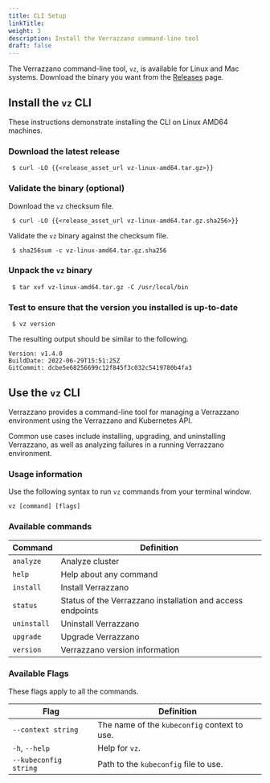 ```yaml
---
title: CLI Setup
linkTitle:
weight: 3
description: Install the Verrazzano command-line tool
draft: false
---
```


The Verrazzano command-line tool, `vz`, is available for Linux and Mac systems.
Download the binary you want from the [Releases](https://github.com/verrazzano/verrazzano/releases/) page.

## Install the `vz` CLI

These instructions demonstrate installing the CLI on Linux AMD64 machines.

### Download the latest release
  ```shell
   $ curl -LO {{<release_asset_url vz-linux-amd64.tar.gz>}}
  ```

### Validate the binary (optional)
Download the `vz` checksum file.
  ```shell
   $ curl -LO {{<release_asset_url vz-linux-amd64.tar.gz.sha256>}}
  ```
Validate the `vz` binary against the checksum file.
  ```shell
   $ sha256sum -c vz-linux-amd64.tar.gz.sha256
  ```

### Unpack the `vz` binary
  ```shell
   $ tar xvf vz-linux-amd64.tar.gz -C /usr/local/bin
  ```

### Test to ensure that the version you installed is up-to-date
  ```shell
   $ vz version
  ```

The resulting output should be similar to the following.

```shell
Version: v1.4.0
BuildDate: 2022-06-29T15:51:25Z
GitCommit: dcbe5e68256699c12f845f3c032c5419780b4fa3
```

## Use the `vz` CLI

Verrazzano provides a command-line tool for managing a Verrazzano environment using the Verrazzano and Kubernetes API.

Common use cases include installing, upgrading, and uninstalling Verrazzano,
as well as analyzing failures in a running Verrazzano environment.

### Usage information

Use the following syntax to run `vz` commands from your terminal window.
```shell
vz [command] [flags]
```

### Available commands

| Command     | Definition                                                 |
|-------------|------------------------------------------------------------|
| `analyze`   | Analyze cluster                                            |
| `help`      | Help about any command                                     |
| `install`   | Install Verrazzano                                         |
| `status`    | Status of the Verrazzano installation and access endpoints |
| `uninstall` | Uninstall Verrazzano                                       |
| `upgrade`   | Upgrade Verrazzano                                         |
| `version`   | Verrazzano version information                             |

### Available Flags

These flags apply to all the commands.

| Flag                  | Definition                                 |
|-----------------------|--------------------------------------------|
| `--context string`    | The name of the `kubeconfig` context to use. |
| `-h`, `--help`        | Help for `vz`.                             |
| `--kubeconfig string` | Path to the `kubeconfig` file to use.        |
